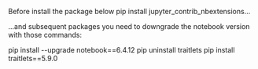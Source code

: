 Before install the package below 
    pip install jupyter_contrib_nbextensions...


...and subsequent packages you need to downgrade the notebook version with those commands: 

pip install --upgrade notebook==6.4.12
pip uninstall traitlets
pip install traitlets==5.9.0







